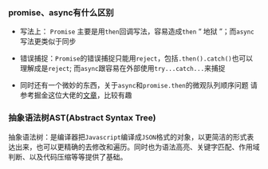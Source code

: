 
### promise、async有什么区别

* 写法上： `Promise` 主要是用`then`回调写法，容易造成`then` “ 地狱 ”；而`async`写法更类似于同步

* 错误捕捉：`Promise`的错误捕捉只能用`reject`，包括`.then().catch()`也可以理解成是`reject`; 而`async`跟容易在外部使用`try...catch...`来捕捉

* 同时还有一个微妙的东西，关于`async`和`promise.then`的微观队列顺序问题
请参考掘金这位大佬的[文章](https://juejin.im/post/5c0f73e4518825689f1b5e6c)，比较有趣


### 抽象语法树AST(Abstract Syntax Tree)

抽象语法树：是编译器把`Javascript`编译成`JSON`格式的对象，以更简洁的形式表达出来，也可以更精确的去修改和遍历。同时也为语法高亮、关键字匹配、作用域判断、以及代码压缩等等提供了基础。